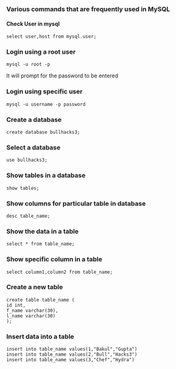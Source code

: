 ### Various commands that are frequently used in MySQL ###


#### Check User in mysql ###
```
select user,host from mysql.user;
```

### Login using a root user ###
```
mysql -u root -p
```
It will prompt for the password to be entered

### Login using specific user ###
```
mysql -u username -p password
```

### Create a database ###
```
create database bullhacks3;
```

### Select a database ###
```
use bullhacks3;
```

### Show tables in a database ###
```
show tables;
```

### Show columns for particular table in database
```
desc table_name;
```

### Show the data in a table
```
select * from table_name;
```

### Show specific column in a table
```
select column1,column2 from table_name;
```

### Create a new table
```
create table table_name (
id int,
f_name varchar(30),
l_name varchar(30)
);
```

### Insert data into a table
```
insert into table_name values(1,"Bakul","Gupta")
insert into table_name values(2,"Bull","Hacks3")
insert into table_name values(3,"Chef","Hydra")
```



